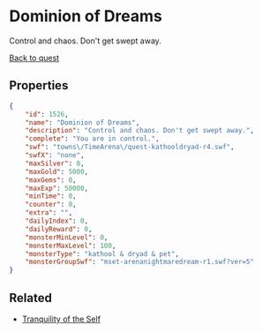 # Dominion of Dreams

Control and chaos. Don't get swept away.

[Back to quest](../quests.md)

## Properties

```json
{
    "id": 1526,
    "name": "Dominion of Dreams",
    "description": "Control and chaos. Don't get swept away.",
    "complete": "You are in control.",
    "swf": "towns\/TimeArena\/quest-kathooldryad-r4.swf",
    "swfX": "none",
    "maxSilver": 0,
    "maxGold": 5000,
    "maxGems": 0,
    "maxExp": 50000,
    "minTime": 0,
    "counter": 0,
    "extra": "",
    "dailyIndex": 0,
    "dailyReward": 0,
    "monsterMinLevel": 0,
    "monsterMaxLevel": 100,
    "monsterType": "kathool & dryad & pet",
    "monsterGroupSwf": "mset-arenanightmaredream-r1.swf?ver=5"
}
```

## Related

- [Tranquility of the Self](../items/18314-tranquility-of-the-self.md)

